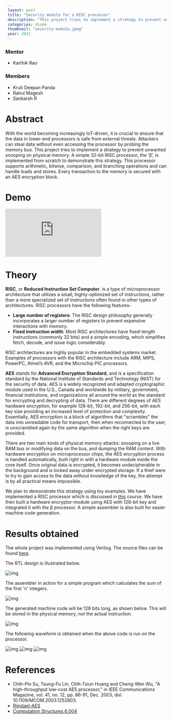 ```yaml
---
 layout: post
 title: "Security module for a RISC processor"
 description: "This project tries to implement a strategy to prevent unwanted snooping on physical memory."
 categories: diode
 thumbnail: "security-module.jpeg"
 year: 2021
---
```


### Mentor
- Karthik Rao

### Members

- Kruti Deepan Panda
- Rahul Magesh
- Sankarsh R

# Abstract

With the world becoming increasingly IoT-driven, it is crucial to ensure
that the data in lower-end processors is safe from external threats. Attackers
can steal data without even accessing the processor by probing the memory
bus. This project tries to implement a strategy to prevent unwanted snooping on physical memory.
A simple 32-bit RISC processor, the ‘β’, is implemented from scratch to
demonstrate this strategy. This processor supports arithmetic, bitwise, comparison, and branching operations and can handle loads and stores. Every
transaction to the memory is secured with an AES encryption block.

# Demo

<iframe src="https://www.youtube.com/embed/5WTDkMDSMI8" title="YouTube video player" frameborder="0" allow="accelerometer; clipboard-write; encrypted-media; gyroscope; picture-in-picture" allowfullscreen></iframe>

# Theory

**RISC**, or **Reduced Instruction Set Computer**. is a type of microprocessor architecture that utilizes a small, highly-optimized set of instructions, rather than a more specialized set of instructions often found in other types of architectures. RISC processors have the following features-

- **Large number of registers**: The RISC design philosophy generally incorporates a larger number of registers to prevent expensive interactions with memory. 
- **Fixed instruction width**: Most RISC architectures have fixed-length instructions (commonly 32 bits) and a simple encoding, which simplifies fetch, decode, and issue logic considerably.

RISC architectures are highly popular in the embedded systems market. Examples of processors with the RISC architecture include ARM, MIPS, PowerPC, Atmel’s AVR, and the Microchip PIC processors.

**AES** stands for **Advanced Encryption Standard**, and is a specification standard by the National Institute of Standards and Technology (NIST) for the security of data. AES is a widely recognized and adapted cryptographic module used in the U.S., Canada and worldwide by military, government, financial institutions, and organizations all around the world as the standard for encrypting and decrypting of data. There are different degrees of AES hardware encryption, for example 128-bit, 192-bit, and 256-bit, with each key size providing an increased level of protection and complexity. Essentially, AES encryption is a block of algorithms that "scrambles" the data into unreadable code for transport, then when reconnected to the user, is unscrambled again by the same algorithm when the right keys are provided.

There are two main kinds of physical memory attacks: snooping on a live RAM bus or modifying data on the bus, and dumping the RAM content. With hardware encryption on microprocessor chips, the AES encryption process is handled automatically, built right in with a hardware module inside the core itself. Once original data is encrypted, it becomes undecipherable in the background and is locked away under encrypted storage. If a thief were to try to gain access to the data without knowledge of the key, the attempt is by all practical means impossible. 

We plan to demonstrate this strategy using toy examples. We have implemented a RISC processor which is discussed in [this](https://ocw.mit.edu/courses/electrical-engineering-and-computer-science/6-004-computation-structures-spring-2017/) course. We have then built a hardware encryptor-module using AES with 128-bit key and integrated it with the β processor. A simple assembler is also built for easier machine code generation.

# Results obtained

The whole project was implemented using Verilog. The source files can be found [here](https://github.com/IEEE-NITK/security-module-for-risc-processor).

The RTL design is illustrated below.

![img](/virtual-expo/assets/img/diode/security_module1.png) 

The assembler in action for a simple program which calculates the sum of the first 'n' integers.

![img](/virtual-expo/assets/img/diode/security_module2.png)

The generated machine code will be 128 bits long, as shown below. This will be stored in the physical memory, not the actual instruction.

![img](/virtual-expo/assets/img/diode/security_module3.png)

The following waveform is obtained when the above code is run on the processor.

![img](/virtual-expo/assets/img/diode/security_module4.jpg)
![img](/virtual-expo/assets/img/diode/security_module5.jpg)
![img](/virtual-expo/assets/img/diode/security_module6.jpg)
# References

- Chih-Pin Su, Tsung-Fu Lin, Chih-Tsiun Huang and Cheng-Wen Wu, "A high-throughput low-cost AES processor," in IEEE Communications Magazine, vol. 41, no. 12, pp. 86-91, Dec. 2003, doi: 10.1109/MCOM.2003.1252803.
- [Rijndael-AES](https://csrc.nist.gov/csrc/media/projects/cryptographic-standards-and-guidelines/documents/aes-development/rijndael-ammended.pdf)
- [Computation Structures 6.004](https://ocw.mit.edu/courses/electrical-engineering-and-computer-science/6-004-computation-structures-spring-2017/)
